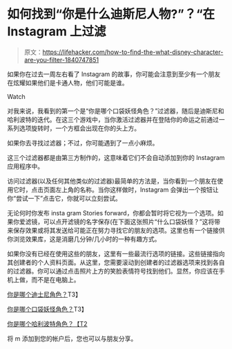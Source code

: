 # 如何找到“你是什么迪斯尼人物?”？“在 Instagram 上过滤

> 原文：<https://lifehacker.com/how-to-find-the-what-disney-character-are-you-filter-1840747851>

如果你在过去一周左右看了 Instagram 的故事，你可能会注意到至少有一个朋友在炫耀如果他们是卡通人物，他们可能是谁。

Watch

对我来说，我看到的第一个是“你是哪个口袋妖怪角色？”过滤器，随后是迪斯尼和哈利波特的迭代。在这三个游戏中，当你激活过滤器并在登陆你的命运之前通过一系列选项旋转时，一个方框会出现在你的头上方。

如果你去寻找过滤器；不过，你可能遇到了一点小麻烦。

这三个过滤器都是由第三方制作的，这意味着它们不会自动添加到你的 Instagram 应用程序中。

访问过滤器(以及任何其他类似的过滤器)最简单的方法是，当你看到一个朋友在使用它时，点击页面左上角的名称。当你这样做时，Instagram 会弹出一个按钮让你“尝试一下”点击它，你就可以立刻尝试。

无论何时你发布 insta gram Stories forward，你都会暂时将它视为一个选项。如果你爱滤镜，可以点开滤镜的名字保存(在下面这张照片“什么口袋妖怪？”这将带来保存效果或将其发送给可能正在努力寻找它的朋友的选项。这里也有一个链接供你浏览效果库，这是消磨几分钟/几小时的一种有趣方式。

如果你没有已经在使用这些的朋友，这里有一些最流行选项的链接。这些链接指向其创建者的个人资料页面。从这里，您需要滚动到创建者的过滤器选项来找到各自的过滤器。你可以通过点击照片上方的笑脸表情符号找到他们。显然，你应该在手机上做，而不是在电脑上。

[你是哪个迪士尼角色？](https://www.instagram.com/arnopartissimo/)T3】

[你是哪个口袋妖怪角色？](https://www.instagram.com/hughesp1)T3】

[你是哪个哈利波特角色？【T2](http://www.instagram.com/syilers)

将 m 添加到您的帐户后，您也可以与朋友分享。